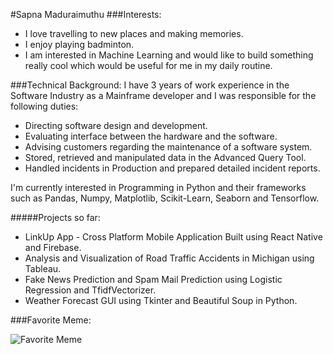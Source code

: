#Sapna Maduraimuthu
###Interests:
* I love travelling to new places and making memories. 
* I enjoy playing badminton. 
* I am interested in Machine Learning and would like to build something really cool which would be useful for me in my daily routine.

###Technical Background:
I have 3 years of work experience in the Software Industry as a Mainframe developer and I was responsible for the following duties:
- Directing software design and development.
- Evaluating interface between the hardware and the software.
- Advising customers regarding the maintenance of a software system.
- Stored, retrieved and manipulated data in the Advanced Query Tool.
- Handled incidents in Production and prepared detailed incident reports.

I'm currently interested in Programming in Python and their frameworks such as Pandas, Numpy, Matplotlib, Scikit-Learn, Seaborn and Tensorflow.

#####Projects so far:
* LinkUp App - Cross Platform Mobile Application Built using React Native and Firebase.
* Analysis and Visualization of Road Traffic Accidents in Michigan using Tableau.
* Fake News Prediction and Spam Mail Prediction using Logistic Regression and TfidfVectorizer.
* Weather Forecast GUI using Tkinter and Beautiful Soup in Python.

###Favorite Meme:

![Favorite Meme](https://www.dailymoss.com/15-funny-programming-memes-real-computer-programmers-can-decode/)



